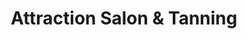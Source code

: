 ---
title: "Attraction Salon & Tanning"
url: /alpena/attraction-salon-and-tanning/
shop: hairdresser
---